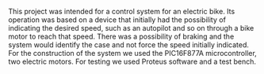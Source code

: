 This project was intended for a control system for an electric bike. Its operation was based on a device that initially had the possibility of indicating the desired speed, such as an autopilot and so on through a bike motor to reach that speed. There was a possibility of braking and the system would identify the case and not force the speed initially indicated. For the construction of the system we used the PIC16F877A microcontroller, two electric motors. For testing we used Proteus software and a test bench.
